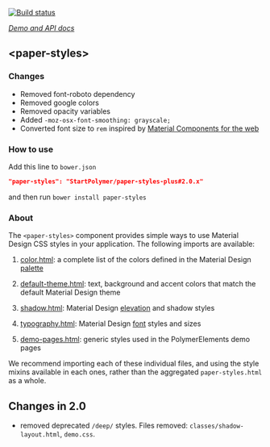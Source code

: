 <!---

This README is automatically generated from the comments in these files:
paper-styles.html

Edit those files, and our readme bot will duplicate them over here!
Edit this file, and the bot will squash your changes :)

The bot does some handling of markdown. Please file a bug if it does the wrong
thing! https://github.com/PolymerLabs/tedium/issues

-->

[![Build status](https://travis-ci.org/PolymerElements/paper-styles.svg?branch=master)](https://travis-ci.org/PolymerElements/paper-styles)

_[Demo and API docs](https://elements.polymer-project.org/elements/paper-styles)_


## &lt;paper-styles&gt;

### Changes

- Removed font-roboto dependency
- Removed google colors
- Removed opacity variables
- Added `-moz-osx-font-smoothing: grayscale;`
- Converted font size to `rem` inspired by [Material Components for the web](https://github.com/material-components/material-components-web/blob/master/packages/mdc-typography/_variables.scss)

### How to use

Add this line to `bower.json`

```json
"paper-styles": "StartPolymer/paper-styles-plus#2.0.x"
```

and then run `bower install paper-styles`

### About

The `<paper-styles>` component provides simple ways to use Material Design CSS styles
in your application. The following imports are available:

1. [color.html](https://github.com/PolymerElements/paper-styles/blob/master/color.html):
a complete list of the colors defined in the Material Design [palette](https://www.google.com/design/spec/style/color.html)


1. [default-theme.html](https://github.com/PolymerElements/paper-styles/blob/master/default-theme.html): text,
background and accent colors that match the default Material Design theme


1. [shadow.html](https://github.com/PolymerElements/paper-styles/blob/master/shadow.html): Material Design
[elevation](https://www.google.com/design/spec/what-is-material/elevation-shadows.html) and shadow styles


1. [typography.html](https://github.com/PolymerElements/paper-styles/blob/master/typography.html):
Material Design [font](http://www.google.com/design/spec/style/typography.html#typography-styles) styles and sizes


1. [demo-pages.html](https://github.com/PolymerElements/paper-styles/blob/master/demo-pages.html): generic styles
used in the PolymerElements demo pages


We recommend importing each of these individual files, and using the style mixins
available in each ones, rather than the aggregated `paper-styles.html` as a whole.

## Changes in 2.0
- removed deprecated `/deep/` styles. Files removed: `classes/shadow-layout.html`, `demo.css`.
